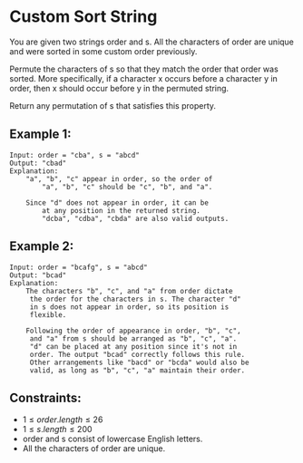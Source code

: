 # Custom Sort String

You are given two strings order and s. All the characters of order are unique  
and were sorted in some custom order previously.

Permute the characters of s so that they match the order that order was  
sorted. More specifically, if a character x occurs before a character y in  
order, then x should occur before y in the permuted string.

Return any permutation of s that satisfies this property.

 

## Example 1:

    Input: order = "cba", s = "abcd"
    Output: "cbad"
    Explanation: 
        "a", "b", "c" appear in order, so the order of  
            "a", "b", "c" should be "c", "b", and "a".
    
        Since "d" does not appear in order, it can be 
            at any position in the returned string. 
            "dcba", "cdba", "cbda" are also valid outputs.
        
## Example 2:

    Input: order = "bcafg", s = "abcd"
    Output: "bcad"
    Explanation: 
        The characters "b", "c", and "a" from order dictate
         the order for the characters in s. The character "d" 
         in s does not appear in order, so its position is 
         flexible.
    
        Following the order of appearance in order, "b", "c", 
         and "a" from s should be arranged as "b", "c", "a". 
         "d" can be placed at any position since it's not in 
         order. The output "bcad" correctly follows this rule. 
         Other arrangements like "bacd" or "bcda" would also be 
         valid, as long as "b", "c", "a" maintain their order.
        
 

## Constraints:

* $1 \le order.length \le 26$
* $1 \le s.length \le 200$
* order and s consist of lowercase English letters.
* All the characters of order are unique.

